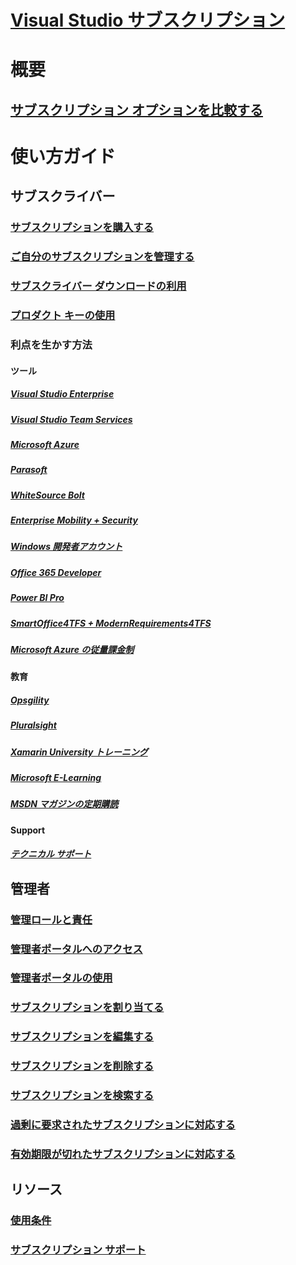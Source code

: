 # [Visual Studio サブスクリプション](index.md)
# 概要
## [サブスクリプション オプションを比較する](compare-subscriptions.md)

# 使い方ガイド
##  サブスクライバー
### [サブスクリプションを購入する](buy-vs-subscriptions.md)
### [ご自分のサブスクリプションを管理する](manage-vs-subscriptions.md)
### [サブスクライバー ダウンロードの利用](subscriber-downloads.md)
### [プロダクト キーの使用](product-keys.md)
### 利点を生かす方法
#### ツール
##### [Visual Studio Enterprise](vs-ide-benefit.md) 
##### [Visual Studio Team Services](vs-vsts.md)
##### [Microsoft Azure](vs-azure.md) 
##### [Parasoft](vs-parasoft.md)
##### [WhiteSource Bolt](vs-whitesource.md)
##### [Enterprise Mobility + Security](vs-ems.md)
##### [Windows 開発者アカウント](vs-windows-dev.md)
##### [Office 365 Developer](vs-office-dev.md)
##### [Power BI Pro](vs-pbi.md)
##### [SmartOffice4TFS + ModernRequirements4TFS](vs-modernreq.md)
##### [Microsoft Azure の従量課金制](vs-azure-payg.md) 
#### 教育
##### [Opsgility](vs-opsgility.md)
##### [Pluralsight](vs-pluralsight.md)
##### [Xamarin University トレーニング](vs-xamarin.md)
##### [Microsoft E-Learning](vs-elearn.md)
##### [MSDN マガジンの定期購読](vs-msdn.md)
#### Support
##### [テクニカル サポート](vs-tech-support.md)

## 管理者
### [管理ロールと責任](admin-responsibilities.md)
### [管理者ポータルへのアクセス](access-admin-portal.md)
### [管理者ポータルの使用](using-admin-portal.md)
### [サブスクリプションを割り当てる](assign-license.md)
### [サブスクリプションを編集する](edit-license.md)
### [サブスクリプションを削除する](delete-license.md)
### [サブスクリプションを検索する](search-license.md)
### [過剰に要求されたサブスクリプションに対応する](handle-overclaimed-license.md)
### [有効期限が切れたサブスクリプションに対応する](handle-expired-license.md)

## リソース
### [使用条件](vs-license-terms.md)
### [サブスクリプション サポート](https://www.visualstudio.com/subscriptions/support/)
